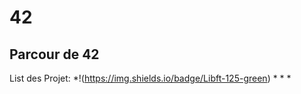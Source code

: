 # 42
## Parcour de 42

List des Projet:
		*!(https://img.shields.io/badge/Libft-125-green)
	*
	*
	*
